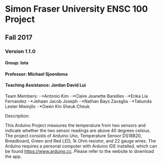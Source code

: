 # Simon Fraser University ENSC 100 Project

## Fall 2017

### Version 1.1.0

#### Group: Iota

#### Professor: Michael Sjoerdsma

#### Teaching Assistance: Jordan David Lui

Team Members: 
⋅⋅*Antonio Kim
⋅⋅*Claire Jeanette Bareilles
⋅⋅*Erika Lia Fernandez
⋅⋅*Jehaan Jacob Joseph
⋅⋅*Nathan Bays Zavaglia
⋅⋅*Takunda Lester Mwinjilo
⋅⋅*Owen Kin Sheuk Cheuk

Description:

This Arduino Project measures the temperature from two sensors and indicate whether the two sensor readings are above 40 degrees celsius. The project consists of Arduino Uno, Temperature Sensor DS18B20, Breadboard, Green and Red LED, 1k Ohm resistor, and 22 gauge wires. The Arduino requires a personal computer with Arduino IDE installed, which can be found https://www.arduino.cc. Please refer to the website to download the app. 


